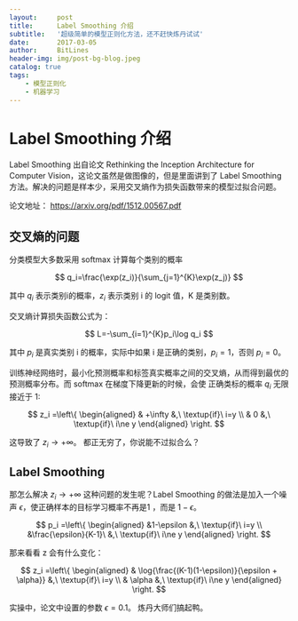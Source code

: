 ```yaml
---
layout:     post
title:      Label Smoothing 介绍
subtitle:   '超级简单的模型正则化方法，还不赶快炼丹试试'
date:       2017-03-05
author:     BitLines
header-img: img/post-bg-blog.jpeg
catalog: true
tags:
    - 模型正则化
    - 机器学习
---
```


# Label Smoothing 介绍

Label Smoothing 出自论文 Rethinking the Inception Architecture for Computer Vision，这论文虽然是做图像的，但是里面讲到了 Label Smoothing 方法。解决的问题是样本少，采用交叉熵作为损失函数带来的模型过拟合问题。

论文地址： https://arxiv.org/pdf/1512.00567.pdf

## 交叉熵的问题

分类模型大多数采用 softmax 计算每个类别的概率

$$
q_i=\frac{\exp(z_i)}{\sum_{j=1}^{K}\exp(z_j)}
$$

其中 $q_i$ 表示类别i的概率，$z_i$ 表示类别 i 的 logit 值，K 是类别数。

交叉熵计算损失函数公式为：

$$
L=-\sum_{i=1}^{K}p_i\log q_i
$$

其中 $p_i$ 是真实类别 i 的概率，实际中如果 i 是正确的类别，$p_i=1$，否则 $p_i=0$。

训练神经网络时，最小化预测概率和标签真实概率之间的交叉熵，从而得到最优的预测概率分布。而 softmax 在梯度下降更新的时候，会使 正确类标的概率 $q_i$ 无限接近于 1:

$$
z_i =\left\{
    \begin{aligned}
        & +\infty &,\ \textup{if}\ i=y \\
        & 0 &,\ \textup{if}\ i\ne y
    \end{aligned}
\right.
$$

这导致了 $z_i \rightarrow +\infty$。 都正无穷了，你说能不过拟合么？

## Label Smoothing

那怎么解决 $z_i \rightarrow +\infty$ 这种问题的发生呢？Label Smoothing 的做法是加入一个噪声 $\epsilon$，使正确样本的目标学习概率不再是1 ，而是 $1-\epsilon$。


$$
p_i =\left\{
    \begin{aligned}
        &1-\epsilon &,\ \textup{if}\ i=y \\
        &\frac{\epsilon}{K-1}\ &,\ \textup{if}\ i\ne y
    \end{aligned}
\right.
$$

那来看看 z 会有什么变化：

$$
z_i =\left\{
    \begin{aligned}
        & \log{\frac{(K-1)(1-\epsilon)}{\epsilon + \alpha}} &,\ \textup{if}\ i=y \\
        & \alpha &,\ \textup{if}\ i\ne y
    \end{aligned}
\right.
$$

实操中，论文中设置的参数 $\epsilon = 0.1$。 炼丹大师们搞起鸭。